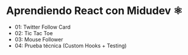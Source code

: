 # Aprendiendo React con Midudev ⚛

* 01: Twitter Follow Card
* 02: Tic Tac Toe
* 03: Mouse Follower
* 04: Prueba técnica (Custom Hooks + Testing)
